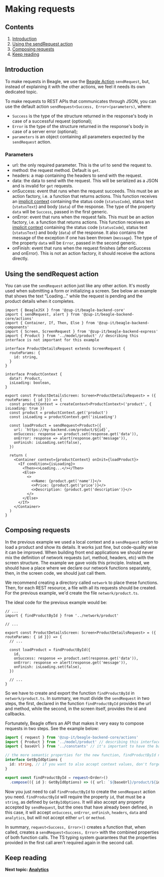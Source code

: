 # Making requests

## Contents

1. [Introduction](#introduction)
1. [Using the sendRequest action](#using-the-sendrequest-action)
1. [Composing requests](#composing-requests)
1. [Keep reading](#keep-reading)

## Introduction
To make requests in Beagle, we use the [Beagle Action](/actions) `sendRequest`, but, instead of explaining it with the
other actions, we feel it needs its own dedicated topic.

To make requests to REST APIs that communicates through JSON, you can use the default action
`sendRequest<Success, Error>(parameters)`, where:

- `Success` is the type of the structure returned in the response's body in case of a successful request (optional);
- `Error` is the type of the structure returned in the response's body in case of a server error (optional);
- `parameters` is an object containing all parameters expected by the `sendRequest` action.

### Parameters

- url: the only required parameter. This is the url to send the request to.
- method: the request method. Default is `get`.
- headers: a map containing the headers to send with the request.
- data: the data to send with the request. This will be serialized as a JSON and is invalid for `get` requests.
- onSuccess: event that runs when the request succeeds. This must be an action factory, i.e. a function that returns
actions. This function receives an [implicit context](todo) containing the status code (`statusCode`), status text
(`statusText`) and body (`data`) of the response. The type of the property `data` will be `Success`, passed in the first
generic.
- onError: event that runs when the request fails. This must be an action factory, i.e. a function that returns
actions. This function receives an [implicit context](todo) containing the status code (`statusCode`), status text
(`statusText`) and body (`data`) of the response. It also contains the message of the exception if one has been thrown
(`message`). The type of the property `data` will be `Error`, passed in the second generic.
- onFinish: event that runs when the request finishes (after onSuccess and onError). This is not an action factory, it
should receive the actions directly.

## Using the sendRequest action
You can use the `sendRequest` action just like any other action. It's mostly used when submitting a form or initializing
a screen. See below an example that shows the text "Loading..." while the request is pending and the product details
when it completes.

```tsx
import { BeagleJSX } from '@zup-it/beagle-backend-core'
import { sendRequest, alert } from '@zup-it/beagle-backend-core/actions'
import { Container, If, Then, Else } from '@zup-it/beagle-backend-components'
import { Screen, ScreenRequest } from '@zup-it/beagle-backend-express'
import { Product } from '../model/product' // describing this interface is not important for this example

interface ProductDetailsRequest extends ScreenRequest {
  routeParams: {
    id: string,
  }
}

interface ProductContext {
  data?: Product,
  isLoading: boolean,
}

export const ProductDetailsScreen: Screen<ProductDetailsRequest> = ({ routeParams: { id }}) => {
  const productContext = createContext<ProductContext>('product', { isLoading: true })
  const product = productContext.get('product')
  const isLoading = productContext.get('isLoading')

  const loadProduct = sendRequest<Product>({
    url: `https://my-backend.com/product/${id}`,
    onSuccess: response => product.set(response.get('data')),
    onError: response => alert(response.get('message')),
    onFinish: isLoading.set(false),
  })

  return (
    <Container context={productContext} onInit={loadProduct}>
      <If condition={isLoading}>
        <Then><>Loading...</></Then>
        <Else>
          <>
            <>Name: {product.get('name')}</>
            <>Price: {product.get('price')}</>
            <>Description: {product.get('description')}</>
          </>
        </Else>
      </If>
    </Container>
  )
}
```

## Composing requests
In the previous example we used a local context and a `sendRequest` action to load a product and show its details. It
works just fine, but code-quality wise it can be improved. When building front end applications we should never mix the
definition of network requests (url, method, headers, etc) with the screen structure. The example we gave voids this
principle. Instead, we should have a place where we declare our network functions separately, then, in the screen code,
we should just call them.

We recommend creating a directory called `network` to place these functions. Then, for each REST resource, a file with
all its requests should be created. For the previous example, we'd create the file `network/product.ts`.

The ideal code for the previous example would be:
```tsx
// ...
import { findProductById } from '../network/product'

// ...

export const ProductDetailsScreen: Screen<ProductDetailsRequest> = ({ routeParams: { id }}) => {
  // ...

  const loadProduct = findProductById({
    id,
    onSuccess: response => product.set(response.get('data')),
    onError: response => alert(response.get('message')),
    onFinish: isLoading.set(false),
  })

  // ...
}
```

So we have to create and export the function `findProductById` in `network/product.ts`. In summary, we must divide the
`sendRequest` in two steps, the first, declared in the function `findProductById` provides the url and method, while
the second, in the screen itself, provides the id and callbacks.

Fortunately, Beagle offers an API that makes it very easy to compose requests in two steps. See the example below:

```typescript
import { request } from '@zup-it/beagle-backend-core/actions'
import { Product } from '../model/product' // describing this interface is not important for this example
import { baseUrl } from '../constants' // it's important to have the base url declared as a constant

// the more semantic properties for the new function, findProductById needs only an id, not the full url
interface GetByIdOptions {
  id: string, // if you want to also accept context values, don't forget to change this to Expression<string>
}

export const findProductById = request<Order>()
  .compose(({ id }: GetByIdOptions) => ({ url: `${baseUrl}/product/${id}`, method: 'get' }))
```

Now you just need to call `findProductById` to create the `sendRequest` action you need. `findProductById` will require
the property `id`, that must be a `string`, as defined by `GetByIdOptions`. It will also accept any property accepted by
`sendRequest`, but the ones that have already been defined, in this case, it will accept `onSuccess`, `onError`,
`onFinish`, `headers`, `data` and `analytics`, but will not accept either `url` or `method`.

In summary, `request<Success, Error>()` creates a function that, when called, creates a `sendRequest<Success, Error>`
with the combined properties of both function calls. The TS typing system guarantees that the properties provided in
the first call aren't required again in the second call.

## Keep reading
**Next topic: [Analytics](/analytics)**
